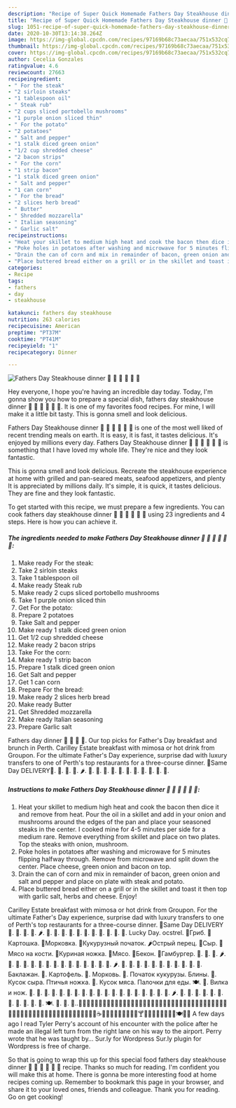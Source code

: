```yaml
---
description: "Recipe of Super Quick Homemade Fathers Day Steakhouse dinner 🍴 🥩 🥔 🧀 🌽 🍄"
title: "Recipe of Super Quick Homemade Fathers Day Steakhouse dinner 🍴 🥩 🥔 🧀 🌽 🍄"
slug: 1051-recipe-of-super-quick-homemade-fathers-day-steakhouse-dinner
date: 2020-10-30T13:14:38.264Z
image: https://img-global.cpcdn.com/recipes/97169b68c73aecaa/751x532cq70/fathers-day-steakhouse-dinner-🍴-🥩-🥔-🧀-🌽-🍄-recipe-main-photo.jpg
thumbnail: https://img-global.cpcdn.com/recipes/97169b68c73aecaa/751x532cq70/fathers-day-steakhouse-dinner-🍴-🥩-🥔-🧀-🌽-🍄-recipe-main-photo.jpg
cover: https://img-global.cpcdn.com/recipes/97169b68c73aecaa/751x532cq70/fathers-day-steakhouse-dinner-🍴-🥩-🥔-🧀-🌽-🍄-recipe-main-photo.jpg
author: Cecelia Gonzales
ratingvalue: 4.6
reviewcount: 27663
recipeingredient:
- " For the steak"
- "2 sirloin steaks"
- "1 tablespoon oil"
- " Steak rub"
- "2 cups sliced portobello mushrooms"
- "1 purple onion sliced thin"
- " For the potato"
- "2 potatoes"
- " Salt and pepper"
- "1 stalk diced green onion"
- "1/2 cup shredded cheese"
- "2 bacon strips"
- " For the corn"
- "1 strip bacon"
- "1 stalk diced green onion"
- " Salt and pepper"
- "1 can corn"
- " For the bread"
- "2 slices herb bread"
- " Butter"
- " Shredded mozzarella"
- " Italian seasoning"
- " Garlic salt"
recipeinstructions:
- "Heat your skillet to medium high heat and cook the bacon then dice it and remove from heat. Pour the oil in a skillet and add in your onion and mushrooms around the edges of the pan and place your seasoned steaks in the center. I cooked mine for 4-5 minutes per side for a medium rare. Remove everything from skillet and place on two plates. Top the steaks with onion, mushroom."
- "Poke holes in potatoes after washing and microwave for 5 minutes flipping halfway through. Remove from microwave and split down the center. Place cheese, green onion and bacon on top."
- "Drain the can of corn and mix in remainder of bacon, green onion and salt and pepper and place on plate with steak and potato."
- "Place buttered bread either on a grill or in the skillet and toast it then top with garlic salt, herbs and cheese. Enjoy!"
categories:
- Recipe
tags:
- fathers
- day
- steakhouse

katakunci: fathers day steakhouse 
nutrition: 263 calories
recipecuisine: American
preptime: "PT37M"
cooktime: "PT41M"
recipeyield: "1"
recipecategory: Dinner

---
```



![Fathers Day Steakhouse dinner 🍴 🥩 🥔 🧀 🌽 🍄](https://img-global.cpcdn.com/recipes/97169b68c73aecaa/751x532cq70/fathers-day-steakhouse-dinner-🍴-🥩-🥔-🧀-🌽-🍄-recipe-main-photo.jpg)

Hey everyone, I hope you're having an incredible day today. Today, I'm gonna show you how to prepare a special dish, fathers day steakhouse dinner 🍴 🥩 🥔 🧀 🌽 🍄. It is one of my favorites food recipes. For mine, I will make it a little bit tasty. This is gonna smell and look delicious.

Fathers Day Steakhouse dinner 🍴 🥩 🥔 🧀 🌽 🍄 is one of the most well liked of recent trending meals on earth. It is easy, it is fast, it tastes delicious. It's enjoyed by millions every day. Fathers Day Steakhouse dinner 🍴 🥩 🥔 🧀 🌽 🍄 is something that I have loved my whole life. They're nice and they look fantastic.

This is gonna smell and look delicious. Recreate the steakhouse experience at home with grilled and pan-seared meats, seafood appetizers, and plenty It is appreciated by millions daily. It&#39;s simple, it is quick, it tastes delicious. They are fine and they look fantastic.


To get started with this recipe, we must prepare a few ingredients. You can cook fathers day steakhouse dinner 🍴 🥩 🥔 🧀 🌽 🍄 using 23 ingredients and 4 steps. Here is how you can achieve it.

<!--inarticleads1-->

##### The ingredients needed to make Fathers Day Steakhouse dinner 🍴 🥩 🥔 🧀 🌽 🍄:

1. Make ready  For the steak:
1. Take 2 sirloin steaks
1. Take 1 tablespoon oil
1. Make ready  Steak rub
1. Make ready 2 cups sliced portobello mushrooms
1. Take 1 purple onion sliced thin
1. Get  For the potato:
1. Prepare 2 potatoes
1. Take  Salt and pepper
1. Make ready 1 stalk diced green onion
1. Get 1/2 cup shredded cheese
1. Make ready 2 bacon strips
1. Take  For the corn:
1. Make ready 1 strip bacon
1. Prepare 1 stalk diced green onion
1. Get  Salt and pepper
1. Get 1 can corn
1. Prepare  For the bread:
1. Make ready 2 slices herb bread
1. Make ready  Butter
1. Get  Shredded mozzarella
1. Make ready  Italian seasoning
1. Prepare  Garlic salt


Fathers day dinner 🦀 🌽 🦀 🍺. Our top picks for Father&#39;s Day breakfast and brunch in Perth. Carilley Estate breakfast with mimosa or hot drink from Groupon. For the ultimate Father&#39;s Day experience, surprise dad with luxury transfers to one of Perth&#39;s top restaurants for a three-course dinner. 🚚Same Day DELIVERY🚛. 🥔. 🥕. 🌽. 🌶️. 🍄. 🥜. 🌰. 🧀. 🍖. 🍗. 🥩. 🥓. 🍴. 🥄. 🔪. 

<!--inarticleads2-->

##### Instructions to make Fathers Day Steakhouse dinner 🍴 🥩 🥔 🧀 🌽 🍄:

1. Heat your skillet to medium high heat and cook the bacon then dice it and remove from heat. Pour the oil in a skillet and add in your onion and mushrooms around the edges of the pan and place your seasoned steaks in the center. I cooked mine for 4-5 minutes per side for a medium rare. Remove everything from skillet and place on two plates. Top the steaks with onion, mushroom.
1. Poke holes in potatoes after washing and microwave for 5 minutes flipping halfway through. Remove from microwave and split down the center. Place cheese, green onion and bacon on top.
1. Drain the can of corn and mix in remainder of bacon, green onion and salt and pepper and place on plate with steak and potato.
1. Place buttered bread either on a grill or in the skillet and toast it then top with garlic salt, herbs and cheese. Enjoy!


Carilley Estate breakfast with mimosa or hot drink from Groupon. For the ultimate Father&#39;s Day experience, surprise dad with luxury transfers to one of Perth&#39;s top restaurants for a three-course dinner. 🚚Same Day DELIVERY🚛. 🥔. 🥕. 🌽. 🌶️. 🍄. 🥜. 🌰. 🧀. 🍖. 🍗. 🥩. 🥓. 🍴. 🥄. 🔪. Lucky Day. ocstrel. 🍄Гриб. 🥔Картошка. 🥕Морковка. 🌽Кукурузный початок. 🌶️Острый перец. 🧀Сыр. 🍖Мясо на кости. 🍗Куриная ножка. 🥩Мясо. 🥓Бекон. 🍔Гамбургер. 🥔. 🥕. 🌽. 🌶️. 🍄. 🥜. 🌰. 🧀. 🍖. 🍗. 🥩. 🥓. 🍴. 🥄. 🔪. 🥔. 🥕. 🌽. 🌶️. 🍄. 🥜. 🌰. 🧀. 🍖. 🍗. 🥩. 🥓. 🍴. 🥄. 🔪. Баклажан. 🥔. Картофель. 🥕. Морковь. 🌽. Початок кукурузы. Блины. 🧀. Кусок сыра. Птичья ножка. 🥩. Кусок мяса. Палочки для еды. 🍽️. 🍴. Вилка и нож. 🥔. 🥕. 🌽. 🍄. 🥜. 🌰. 🧀. 🍖. 🍗. 🥩. 🥓. 🍴. 🥄. 🔪. 🥑. 🍆. 🥔. 🥕. 🌽. 🌶️. 🥒. 🍄. 🥜. 🌰. 🧀. 🍖. 🍗. 🥩. 🥓. 🍔. 🥢. 🍽️. 🍴. 🥄. 🔪..🥖🥨🧀🥚🍳🧈🥞🧇🥓🥩🍗🍖🦴🌭🍔🍟🍕🥪🥙🌮🧆🌯🥗🥘🥫🍝🍜🍲🦪🥟🍱🍣🍛🍥🍘🍚🍙🍤🍧🍡🍢🥮🥠🍰🧁🥧🍦🍨🍫🍬🍭🍮🎂🍿🍩🍪🌰🥜🍵☕️🍼🥛🍯🧃🥤🍶🍺🍻🍹🍸🥃🍷🥂🧉🍾🥡🍴🥄🍽🧂🥢 A few days ago I read Tyler Perry&#39;s account of his encounter with the police after he made an illegal left turn from the right lane on his way to the airport. Perry wrote that he was taught by… Sur.ly for Wordpress Sur.ly plugin for Wordpress is free of charge. 

So that is going to wrap this up for this special food fathers day steakhouse dinner 🍴 🥩 🥔 🧀 🌽 🍄 recipe. Thanks so much for reading. I'm confident you will make this at home. There is gonna be more interesting food at home recipes coming up. Remember to bookmark this page in your browser, and share it to your loved ones, friends and colleague. Thank you for reading. Go on get cooking!

